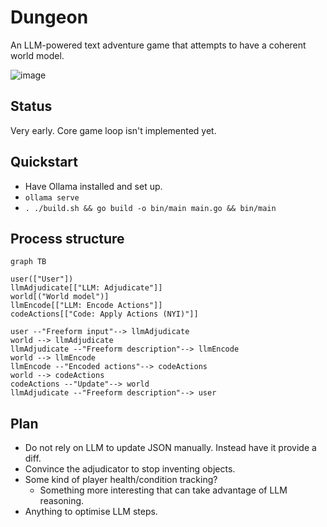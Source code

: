 # Dungeon
An LLM-powered text adventure game that attempts to have a coherent world model.

![image](https://github.com/user-attachments/assets/3c89a7f3-89f0-4496-9f31-96fa93780302)

## Status
Very early. Core game loop isn't implemented yet.

## Quickstart
- Have Ollama installed and set up.
- `ollama serve`
- `. ./build.sh && go build -o bin/main main.go && bin/main`

## Process structure
```mermaid
graph TB

user(["User"])
llmAdjudicate[["LLM: Adjudicate"]]
world[("World model")]
llmEncode[["LLM: Encode Actions"]]
codeActions[["Code: Apply Actions (NYI)"]]

user --"Freeform input"--> llmAdjudicate
world --> llmAdjudicate
llmAdjudicate --"Freeform description"--> llmEncode
world --> llmEncode
llmEncode --"Encoded actions"--> codeActions
world --> codeActions
codeActions --"Update"--> world
llmAdjudicate --"Freeform description"--> user
```

## Plan
- Do not rely on LLM to update JSON manually. Instead have it provide a diff.
- Convince the adjudicator to stop inventing objects.
- Some kind of player health/condition tracking?
    - Something more interesting that can take advantage of LLM reasoning.
- Anything to optimise LLM steps.
